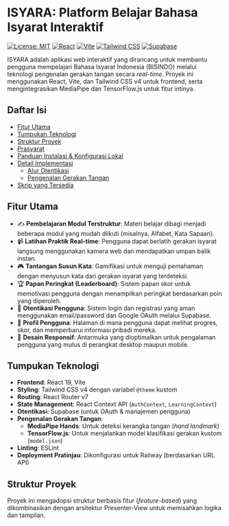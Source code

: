 # ISYARA: Platform Belajar Bahasa Isyarat Interaktif

[![License: MIT](https://img.shields.io/badge/License-MIT-yellow.svg)](https://opensource.org/licenses/MIT)
[![React](https://img.shields.io/badge/React-19-blue?logo=react)](https://react.dev/)
[![Vite](https://img.shields.io/badge/Vite-6.x-purple?logo=vite)](https://vitejs.dev/)
[![Tailwind CSS](https://img.shields.io/badge/Tailwind_CSS-4-blue?logo=tailwindcss)](https://tailwindcss.com/)
[![Supabase](https://img.shields.io/badge/Supabase-auth-green?logo=supabase)](https://supabase.io/)

ISYARA adalah aplikasi web interaktif yang dirancang untuk membantu pengguna mempelajari Bahasa Isyarat Indonesia (BISINDO) melalui teknologi pengenalan gerakan tangan secara *real-time*. Proyek ini menggunakan React, Vite, dan Tailwind CSS v4 untuk frontend, serta mengintegrasikan MediaPipe dan TensorFlow.js untuk fitur intinya.

## Daftar Isi

- [Fitur Utama](#fitur-utama)
- [Tumpukan Teknologi](#tumpukan-teknologi)
- [Struktur Proyek](#struktur-proyek)
- [Prasyarat](#prasyarat)
- [Panduan Instalasi & Konfigurasi Lokal](#panduan-instalasi--konfigurasi-lokal)
- [Detail Implementasi](#detail-implementasi)
  - [Alur Otentikasi](#alur-otentikasi)
  - [Pengenalan Gerakan Tangan](#pengenalan-gerakan-tangan)
- [Skrip yang Tersedia](#skrip-yang-tersedia)

## Fitur Utama

-   ✍️ **Pembelajaran Modul Terstruktur**: Materi belajar dibagi menjadi beberapa modul yang mudah diikuti (misalnya, Alfabet, Kata Sapaan).
-   📹 **Latihan Praktik Real-time**: Pengguna dapat berlatih gerakan isyarat langsung menggunakan kamera web dan mendapatkan umpan balik instan.
-   🎮 **Tantangan Susun Kata**: Gamifikasi untuk menguji pemahaman dengan menyusun kata dari gerakan isyarat yang terdeteksi.
-   🏆 **Papan Peringkat (Leaderboard)**: Sistem papan skor untuk memotivasi pengguna dengan menampilkan peringkat berdasarkan poin yang diperoleh.
-   🔐 **Otentikasi Pengguna**: Sistem login dan registrasi yang aman menggunakan email/password dan Google OAuth melalui Supabase.
-   👤 **Profil Pengguna**: Halaman di mana pengguna dapat melihat progres, skor, dan memperbarui informasi pribadi mereka.
-   📱 **Desain Responsif**: Antarmuka yang dioptimalkan untuk pengalaman pengguna yang mulus di perangkat desktop maupun mobile.

## Tumpukan Teknologi

-   **Frontend**: React 19, Vite
-   **Styling**: Tailwind CSS v4 dengan variabel `@theme` kustom
-   **Routing**: React Router v7
-   **State Management**: React Context API (`AuthContext`, `LearningContext`)
-   **Otentikasi**: Supabase (untuk OAuth & manajemen pengguna)
-   **Pengenalan Gerakan Tangan**:
    -   **MediaPipe Hands**: Untuk deteksi kerangka tangan (*hand landmark*)
    -   **TensorFlow.js**: Untuk menjalankan model klasifikasi gerakan kustom (`model.json`)
-   **Linting**: ESLint
-   **Deployment Pratinjau**: Dikonfigurasi untuk Railway (berdasarkan URL API)

## Struktur Proyek

Proyek ini mengadopsi struktur berbasis fitur (*feature-based*) yang dikombinasikan dengan arsitektur Presenter-View untuk memisahkan logika dan tampilan.

